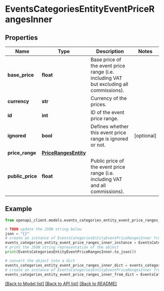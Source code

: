 # EventsCategoriesEntityEventPriceRangesInner


## Properties

Name | Type | Description | Notes
------------ | ------------- | ------------- | -------------
**base_price** | **float** | Base price of the event price range (i.e. including VAT but excluding all commissions). | 
**currency** | **str** | Currency of the prices. | 
**id** | **int** | ID of the event price range. | 
**ignored** | **bool** | Defines whether this event price range is ignored or not. | [optional] 
**price_range** | [**PriceRangesEntity**](PriceRangesEntity.md) |  | 
**public_price** | **float** | Public price of the event price range (i.e. including VAT and all commissions). | 

## Example

```python
from openapi_client.models.events_categories_entity_event_price_ranges_inner import EventsCategoriesEntityEventPriceRangesInner

# TODO update the JSON string below
json = "{}"
# create an instance of EventsCategoriesEntityEventPriceRangesInner from a JSON string
events_categories_entity_event_price_ranges_inner_instance = EventsCategoriesEntityEventPriceRangesInner.from_json(json)
# print the JSON string representation of the object
print(EventsCategoriesEntityEventPriceRangesInner.to_json())

# convert the object into a dict
events_categories_entity_event_price_ranges_inner_dict = events_categories_entity_event_price_ranges_inner_instance.to_dict()
# create an instance of EventsCategoriesEntityEventPriceRangesInner from a dict
events_categories_entity_event_price_ranges_inner_from_dict = EventsCategoriesEntityEventPriceRangesInner.from_dict(events_categories_entity_event_price_ranges_inner_dict)
```
[[Back to Model list]](../README.md#documentation-for-models) [[Back to API list]](../README.md#documentation-for-api-endpoints) [[Back to README]](../README.md)


